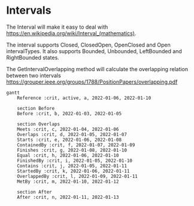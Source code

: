 # Intervals
The Interval<T> will make it easy to deal with https://en.wikipedia.org/wiki/Interval_(mathematics).

The interval supports Closed, ClosedOpen, OpenClosed and Open intervalTypes.
It also supports Bounded, Unbounded, LeftBounded and RightBounded states.

The GetIntervalOverlapping method will calculate the overlapping relation between two intervals https://grouper.ieee.org/groups/1788/PositionPapers/overlapping.pdf
```mermaid
gantt
    Reference :crit, active, a, 2022-01-06, 2022-01-10

    section Before
    Before :crit, b, 2022-01-03, 2022-01-05

    section Overlaps
    Meets :crit, c, 2022-01-04, 2022-01-06
    Overlaps :crit, d, 2022-01-05, 2022-01-07
    Starts :crit, e, 2022-01-06, 2022-01-08
    ContainedBy :crit, f, 2022-01-07, 2022-01-09
    Finishes :crit, g, 2022-01-08, 2022-01-10
    Equal :crit, h, 2022-01-06, 2022-01-10
    FinishedBy :crit, i, 2022-01-05, 2022-01-10
    Contains :crit, j, 2022-01-05, 2022-01-11
    StartedBy :crit, k, 2022-01-06, 2022-01-11
    OverlappedBy :crit, l, 2022-01-09, 2022-01-11
    MetBy :crit, m, 2022-01-10, 2022-01-12

    section After
    After :crit, n, 2022-01-11, 2022-01-13
```
